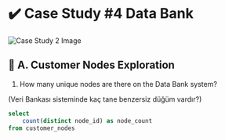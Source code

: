 # :heavy_check_mark: Case Study #4 Data Bank
![Case Study 2 Image](https://8weeksqlchallenge.com/images/case-study-designs/4.png)

## :pushpin: A. Customer Nodes Exploration

1. How many unique nodes are there on the Data Bank system?

(Veri Bankası sisteminde kaç tane benzersiz düğüm vardır?)
````sql
select 
	count(distinct node_id) as node_count
from customer_nodes
````
